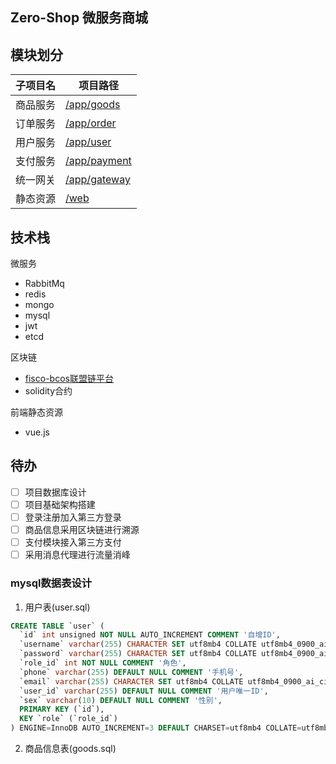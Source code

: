 ## Zero-Shop 微服务商城

## 模块划分

| 子项目名 | 项目路径                                |
|------|-------------------------------------|
| 商品服务 | [/app/goods](./app/goods/README.md) |
| 订单服务 | [/app/order](./app/order)           |
| 用户服务 | [/app/user](./app/user)             |
| 支付服务 | [/app/payment](./app/payment)       |
| 统一网关 | [/app/gateway](./app/gateway)       |
| 静态资源 | [/web](./web)                       |

## 技术栈
微服务
- RabbitMq
- redis
- mongo
- mysql
- jwt
- etcd

区块链
- [fisco-bcos联盟链平台](https://fisco-bcos-documentation.readthedocs.io/zh-cn/latest/index.html)
- solidity合约

前端静态资源
- vue.js

## 待办
- [ ] 项目数据库设计
- [ ] 项目基础架构搭建
- [ ] 登录注册加入第三方登录
- [ ] 商品信息采用区块链进行溯源
- [ ] 支付模块接入第三方支付
- [ ] 采用消息代理进行流量消峰

### mysql数据表设计
1. 用户表(user.sql)
``` sql
CREATE TABLE `user` (
  `id` int unsigned NOT NULL AUTO_INCREMENT COMMENT '自增ID',
  `username` varchar(255) CHARACTER SET utf8mb4 COLLATE utf8mb4_0900_ai_ci DEFAULT NULL COMMENT '用户名称',
  `password` varchar(255) CHARACTER SET utf8mb4 COLLATE utf8mb4_0900_ai_ci DEFAULT NULL COMMENT '密码',
  `role_id` int NOT NULL COMMENT '角色',
  `phone` varchar(255) DEFAULT NULL COMMENT '手机号',
  `email` varchar(255) CHARACTER SET utf8mb4 COLLATE utf8mb4_0900_ai_ci DEFAULT NULL COMMENT '电子邮箱',
  `user_id` varchar(255) DEFAULT NULL COMMENT '用户唯一ID',
  `sex` varchar(10) DEFAULT NULL COMMENT '性别',
  PRIMARY KEY (`id`),
  KEY `role` (`role_id`)
) ENGINE=InnoDB AUTO_INCREMENT=3 DEFAULT CHARSET=utf8mb4 COLLATE=utf8mb4_0900_ai_ci;
```
2. 商品信息表(goods.sql)